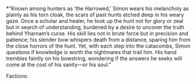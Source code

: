*"Known among hunters as 'the Harrowed,' Simon wears his melancholy as plainly as his torn cloak, the scars of past hunts etched deep in his weary gaze. Once a scholar and healer, he took up the hunt not for glory or zeal but in search of understanding, burdened by a desire to uncover the truth behind Yharnam’s curse. His skill lies not in brute force but in precision and patience; his slender bow whispers death from a distance, sparing him from the close horrors of the hunt. Yet, with each step into the catacombs, Simon questions if knowledge is worth the nightmares that trail him. His hand trembles faintly on his bowstring, wondering if the answers he seeks will come at the cost of his sanity—or his soul."

Factions: 






